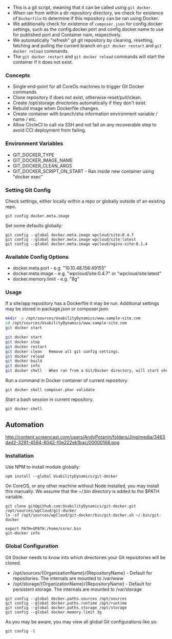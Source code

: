 * This is a git script, meaning that it can be called using `git docker`.
* When ran from within a dir repository directory, we check for existence of `Dockerfile` to determine if this repository can be ran using Docker.
* We additionally check for existence of `composer.json` for config.docker settings, such as the config.docker.port and config.docker.name to use for published port and Container nam, respectively.
* We automatically "refresh" git git repository by cleaning, resetting, fetching and pulling the current branch on `git docker restart` and `git docker reload` commands.
* The `git docker restart` and `git docker reload` commands will start the container if it does not exist.

### Concepts

- Single end-point for all CoreOs machines to trigger Git Docker commands.
- Clone repository if does not exist, otherwise reset/pull/clean.
- Create /opt/storage directories automatically if they don't exist.
- Rebuild image when Dockerfile changes.
- Create container with branch/sha information environment variable / name / etc.
- Allow CircleCI to call via SSH and not fail on any recoverable step to avoid CCI deployment from failing.

### Environment Variables

* GIT_DOCKER_TYPE
* GIT_DOCKER_IMAGE_NAME
* GIT_DOCKER_CLEAN_ARGS
* GIT_DOCKER_SCRIPT_ON_START - Ran inside new container using "docker exec"

### Setting Git Config

Check settings, either locally within a repo or globally outside of an existing repo.
```
git config docker.meta.image
```

Set some defaults globally:
```
git config --global docker.meta.image wpcloud/site:0.4.7
git config --global docker.meta.image wpcloud/site:latest
git config --global docker.meta.image wpcloud/nginx-site:0.1.4
```

### Available Config Options

* docker.meta.port - e.g. "10.10.48.156:49155"
* docker.meta.image - e.g. "wpcloud/site:0.4.7" or "wpcloud/site:latest"
* docker.memory.limit - e.g. "8g"

### Usage
If a site/app repository has a Dockerfile it may be run. Additional settings may be stored in package.json or composer.json.

```sh
mkdir -p /opt/sources/UsabilityDynamics/www.sample-site.com
cd /opt/sources/UsabilityDynamics/www.sample-site.com
git docker start
```

```sh
git docker start
git docker stop
git docker restart
git docker clean - Remove all git config settings.
git docker reload
git docker build
git docker info
git docker shell - When ran from a Git/Docker directory, will start shell within the running container.
```

Run a command in Docker container of current repository:

```
git docker shell composer.phar validate
```

Start a bash session in current repository.
```
git docker shell
```

## Automation

http://content.screencast.com/users/AndyPotanin/folders/Jing/media/3463dad2-3291-4584-8042-f0e222eb1bac/00000168.png

### Installation

Use NPM to install module globally:
```
npm install --global UsabilityDynamics/git-docker
```

On CoreOS, or any other machine without Node installed, you may install this manually. We assume that the ~/.bin directory is added to the $PATH variable.
```
git clone git@github.com:UsabilityDynamics/git-docker.git /opt/sources/wpCloud/git-docker
ln -sf /opt/sources/wpCloud/git-docker/bin/git-docker.sh ~/.bin/git-docker
```

```
export PATH=$PATH:/home/core/.bin
git-docker info
```

###  Global Configuration
Git Docker needs to know into which directories your Git repositories will be cloned.

* /opt/sources/{OrganizationName}/{RepositoryName} - Default for repositories. The internals are mounted to /var/www
* /opt/storage/{OrganizationName}/{RepositoryName} - Default for persistent storage. The internals are mounted to /var/storage

```
git config --global docker.paths.sources /opt/sources
git config --global docker.paths.runtime /opt/runtime
git config --global docker.paths.storage /opt/storage
git config --global docker.memory.limit 3g
```

As you may be aware, you may view all global Git configurations like so:
```
git config -l
```
